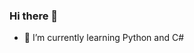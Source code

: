 ### Hi there 👋
- 🌱 I’m currently learning Python and C#

<!--
**Triik/Triik** is a ✨ _special_ ✨ repository because its `README.md` (this file) appears on your GitHub profile.

Here are some ideas to get you started:

- 🔭 I’m currently working on ...
- 🌱 I’m currently learning Python and C#
- 👯 I’m looking to collaborate on almost any kind of project
- 🤔 I’m looking for help with Python and C#
-->
